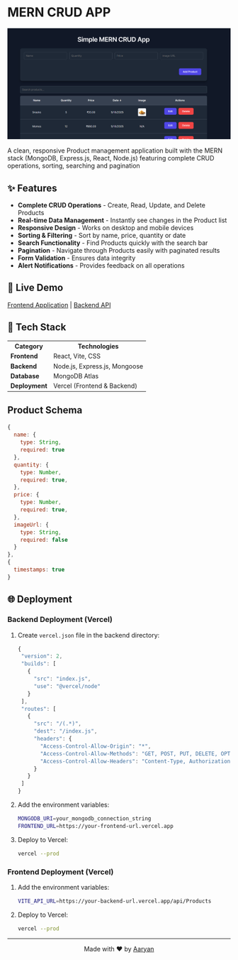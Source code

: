 # MERN CRUD APP

![MERN CRUD Application](screenshots/crud-app.png)

A clean, responsive Product management application built with the MERN stack (MongoDB, Express.js, React, Node.js) featuring complete CRUD operations, sorting, searching and pagination

## ✨ Features

- **Complete CRUD Operations** - Create, Read, Update, and Delete Products
- **Real-time Data Management** - Instantly see changes in the Product list
- **Responsive Design** - Works on desktop and mobile devices
- **Sorting & Filtering** - Sort by name, price, quantity or date
- **Search Functionality** - Find Products quickly with the search bar
- **Pagination** - Navigate through Products easily with paginated results
- **Form Validation** - Ensures data integrity
- **Alert Notifications** - Provides feedback on all operations

## 🔗 Live Demo
<a href = "https://crud-app-frontend-wine.vercel.app">Frontend Application</a> | <a href = "https://crud-app-backend-aaryan-sharma-5s-projects.vercel.app">Backend API</a>

## 🚀 Tech Stack

<table>
  <tr>
    <th>Category</th>
    <th>Technologies</th>
  </tr>
  <tr>
    <td><strong>Frontend</strong></td>
    <td>
      React, Vite, CSS
    </td>
  </tr>
  <tr>
    <td><strong>Backend</strong></td>
    <td>
      Node.js, Express.js, Mongoose
    </td>
  </tr>
  <tr>
    <td><strong>Database</strong></td>
    <td>
      MongoDB Atlas
    </td>
  </tr>
  <tr>
    <td><strong>Deployment</strong></td>
    <td>
      Vercel (Frontend & Backend)
    </td>
  </tr>
</table>

## Product Schema

   ```javascript
   {
     name: {
       type: String,
       required: true
     },
     quantity: {
       type: Number,
       required: true,
     },
     price: {
       type: Number,
       required: true,
     },
     imageUrl: {
       type: String,
       required: false
     }
   },
   {
     timestamps: true
   }
   ```

## 🌐 Deployment

### Backend Deployment (Vercel)

1. Create `vercel.json` file in the backend directory:
   ```javascript
   {
    "version": 2,
    "builds": [
      {
        "src": "index.js",
        "use": "@vercel/node"
      }
    ],
    "routes": [
      {
        "src": "/(.*)",
        "dest": "/index.js",
        "headers": {
          "Access-Control-Allow-Origin": "*",
          "Access-Control-Allow-Methods": "GET, POST, PUT, DELETE, OPTIONS",
          "Access-Control-Allow-Headers": "Content-Type, Authorization, X-Requested-With"
        }
      }
    ]
   }
   ```

2. Add the environment variables:
   ```bash
   MONGODB_URI=your_mongodb_connection_string
   FRONTEND_URL=https://your-frontend-url.vercel.app
   ```

3. Deploy to Vercel:
   ```bash
   vercel --prod
   ```

### Frontend Deployment (Vercel)

1. Add the environment variables:
   ```bash
   VITE_API_URL=https://your-backend-url.vercel.app/api/Products
   ```

2. Deploy to Vercel:
   ```bash
   vercel --prod
   ```

---

<p align="center">Made with ❤️ by <a href="https://github.com/Aaryan-Sharma-5">Aaryan</a></p>
